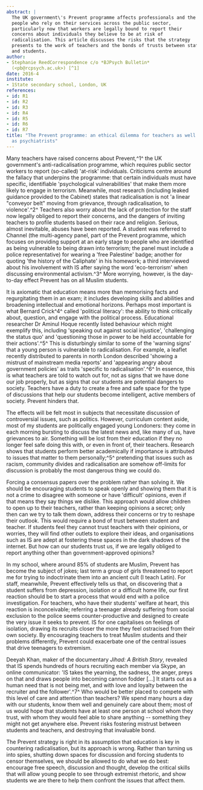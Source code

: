 ```yaml
---
abstract: |
  The UK government\'s Prevent programme affects professionals and the
  people who rely on their services across the public sector,
  particularly now that workers are legally bound to report their
  concerns about individuals they believe to be at risk of
  radicalisation. This article discusses the risks that the strategy
  presents to the work of teachers and the bonds of trusts between staff
  and students.
author:
- Stephanie ReedCorrespondence c/o *BJPsych Bulletin*
  (<pb@rcpsych.ac.uk>) [^1]
date: 2016-4
institute:
- 1State secondary school, London, UK
references:
- id: R1
- id: R2
- id: R3
- id: R4
- id: R5
- id: R6
- id: R7
title: "The Prevent programme: an ethical dilemma for teachers as well
  as psychiatrists"
---
```


Many teachers have raised concerns about Prevent,^1^ the UK
government\'s anti-radicalisation programme, which requires public
sector workers to report (so-called) 'at-risk' individuals. Criticisms
centre around the fallacy that underpins the programme: that certain
individuals must have specific, identifiable 'psychological
vulnerabilities' that make them more likely to engage in terrorism.
Meanwhile, most research (including leaked guidance provided to the
Cabinet) states that radicalisation is not 'a linear "conveyor belt"
moving from grievance, through radicalisation, to violence'.^2^ Teachers
also worry about the lack of protection for the staff now legally
obliged to report their concerns, and the dangers of inviting teachers
to profile students based on their race and religion. Serious, almost
inevitable, abuses have been reported. A student was referred to Channel
(the multi-agency panel, part of the Prevent programme, which focuses on
providing support at an early stage to people who are identified as
being vulnerable to being drawn into terrorism; the panel must include a
police representative) for wearing a 'free Palestine' badge; another for
quoting 'the history of the Caliphate' in his homework; a third
interviewed about his involvement with IS after saying the word
'eco-terrorism' when discussing environmental activism.^3^ More
worrying, however, is the day-to-day effect Prevent has on all Muslim
students.

It is axiomatic that education means more than memorising facts and
regurgitating them in an exam; it includes developing skills and
abilities and broadening intellectual and emotional horizons. Perhaps
most important is what Bernard Crick^4^ called 'political literacy': the
ability to think critically about, question, and engage with the
political process. Educational researcher Dr Aminul Hoque recently
listed behaviour which might exemplify this, including 'speaking out
against social injustice', 'challenging the status quo' and 'questioning
those in power to be held accountable for their actions'.^5^ This is
disturbingly similar to some of the 'warning signs' that a young person
is vulnerable to radicalisation. For example, a leaflet recently
distributed to parents in north London described 'showing a mistrust of
mainstream media reports' and 'appearing angry about government
policies' as traits 'specific to radicalisation'.^6^ In essence, this is
what teachers are told to watch out for, not as signs that we have done
our job properly, but as signs that our students are potential dangers
to society. Teachers have a duty to create a free and safe space for the
type of discussions that help our students become intelligent, active
members of society. Prevent hinders that.

The effects will be felt most in subjects that necessitate discussion of
controversial issues, such as politics. However, curriculum content
aside, most of my students are politically engaged young Londoners: they
come in each morning bursting to discuss the latest news and, like many
of us, have grievances to air. Something will be lost from their
education if they no longer feel safe doing this with, or even in front
of, their teachers. Research shows that students perform better
academically if importance is attributed to issues that matter to them
personally;^5^ pretending that issues such as racism, community divides
and radicalisation are somehow off-limits for discussion is probably the
most dangerous thing we could do.

Forcing a consensus papers over the problem rather than solving it. We
should be encouraging students to speak openly and showing them that it
is not a crime to disagree with someone or have 'difficult' opinions,
even if that means they say things we dislike. This approach would allow
children to open up to their teachers, rather than keeping opinions a
secret; only then can we try to talk them down, address their concerns
or try to reshape their outlook. This would require a bond of trust
between student and teacher. If students feel they cannot trust teachers
with their opinions, or worries, they will find other outlets to explore
their ideas, and organisations such as IS are adept at fostering these
spaces in the dark shadows of the internet. But how can our students
trust us, if we are legally obliged to report anything other than
government-approved opinions?

In my school, where around 85% of students are Muslim, Prevent has
become the subject of jokes; last term a group of girls threatened to
report me for trying to indoctrinate them into an ancient cult (I teach
Latin). For staff, meanwhile, Prevent effectively tells us that, on
discovering that a student suffers from depression, isolation or a
difficult home life, our first reaction should be to start a process
that would end with a police investigation. For teachers, who have their
students\' welfare at heart, this reaction is inconceivable; referring a
teenager already suffering from social exclusion to the police seems
counter-productive and designed to create the very issue it seeks to
prevent. IS for one capitalises on feelings of isolation, drawing its
recruits closer the more they feel ostracised from their own society. By
encouraging teachers to treat Muslim students and their problems
differently, Prevent could exacerbate one of the central issues that
drive teenagers to extremism.

Deeyah Khan, maker of the documentary *Jihad: A British Story*, revealed
that IS spends hundreds of hours recruiting each member via Skype, an
online communicator: 'IS takes the yearning, the sadness, the anger,
preys on that and draws people into becoming cannon fodder \[...\] It
starts out as a human need that is not being met, and with love and
loyalty between the recruiter and the follower'.^7^ Who would be better
placed to compete with this level of care and attention than teachers?
We spend many hours a day with our students, know them well and
genuinely care about them; most of us would hope that students have at
least one person at school whom they trust, with whom they would feel
able to share anything -- something they might not get anywhere else.
Prevent risks fostering mistrust between students and teachers, and
destroying that invaluable bond.

The Prevent strategy is right in its assumption that education is key in
countering radicalisation, but its approach is wrong. Rather than
turning us into spies, shutting down spaces for discussion and forcing
students to censor themselves, we should be allowed to do what we do
best: encourage free speech, discussion and thought, develop the
critical skills that will allow young people to see through extremist
rhetoric, and show students we are there to help them confront the
issues that affect them.

[^1]: **Stephanie Reed** is an Academic Mentor at a state secondary
    school in Bethnal Green, London.
